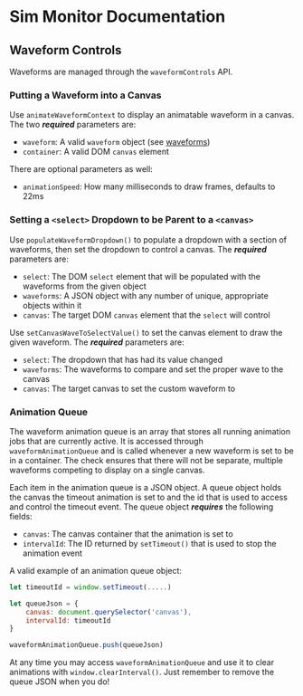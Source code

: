# Sim Monitor Documentation

## Waveform Controls

Waveforms are managed through the `waveformControls` API.


### Putting a Waveform into a Canvas

Use `animateWaveformContext` to display an animatable waveform in a canvas.
The two ***required*** parameters are:
- `waveform`: A valid `waveform` object (see [waveforms](waveforms.md#required-object-properties-and-format))
- `container`: A valid DOM `canvas` element

There are optional parameters as well:
- `animationSpeed`: How many milliseconds to draw frames, defaults to 22ms


### Setting a `<select>` Dropdown to be Parent to a `<canvas>`

Use `populateWaveformDropdown()` to populate a dropdown with a section of waveforms, then set the dropdown to control a canvas.
The ***required*** parameters are:
- `select`: The DOM `select` element that will be populated with the waveforms from the given object
- `waveforms`: A JSON object with any number of unique, appropriate objects within it
- `canvas`: The target DOM `canvas` element that the `select` will control

Use `setCanvasWaveToSelectValue()` to set the canvas element to draw the given waveform.
The ***required*** parameters are:
- `select`: The dropdown that has had its value changed
- `waveforms`: The waveforms to compare and set the proper wave to the canvas
- `canvas`: The target canvas to set the custom waveform to


### Animation Queue

The waveform animation queue is an array that stores all running animation jobs that are currently active.
It is accessed through `waveformAnimationQueue` and is called whenever a new waveform is set to be in a container.
The check ensures that there will not be separate, multiple waveforms competing to display on a single canvas.

Each item in the animation queue is a JSON object.
A queue object holds the canvas the timeout animation is set to and the id that is used to access and control the timeout event.
The queue object ***requires*** the following fields:
- `canvas`: The canvas container that the animation is set to
- `intervalId`: The ID returned by `setTimeout()` that is used to stop the animation event

A valid example of an animation queue object:
```JavaScript
let timeoutId = window.setTimeout(.....)

let queueJson = {
	canvas: document.querySelector('canvas'),
	intervalId: timeoutId
}

waveformAnimationQueue.push(queueJson)
```

At any time you may access `waveformAnimationQueue` and use it to clear animations with `window.clearInterval()`.
Just remember to remove the queue JSON when you do!
